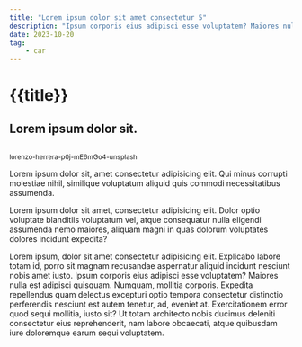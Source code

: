 ```yaml
---
title: "Lorem ipsum dolor sit amet consectetur 5"
description: "Ipsum corporis eius adipisci esse voluptatem? Maiores nulla est adipisci quisquam"
date: 2023-10-20
tag: 
    - car
---
```


<div class="section is-paddingless-horizontal" style="padding-top: 0; margin-top: 0;">
    <h1 class="title is-2">{{title}}</h1>
    <h2 class="subtitle is-3">Lorem ipsum dolor sit.</h2>
</div>
<figure class="columns is-mobile is-variable is-0 is-marginless grid">    
    <div class="column">        
        <div class="image card">
            <a href=""><img src="lorenzo-herrera-p0j-mE6mGo4-unsplash.jpg" alt=""></a> 
        </div>
</div>
</figure>
<figcaption class="level">
    <small class="level-item has-text-grey">lorenzo-herrera-p0j-mE6mGo4-unsplash</small>
</figcaption>
<div class="content is-medium">
    
<p>Lorem ipsum dolor sit, amet consectetur adipisicing elit. Qui minus corrupti molestiae nihil, similique voluptatum aliquid quis commodi necessitatibus assumenda.</p>
<p>Lorem ipsum dolor sit amet, consectetur adipisicing elit. Dolor optio voluptate blanditiis voluptatum vel, atque consequatur nulla eligendi assumenda nemo maiores, aliquam magni in quas dolorum voluptates dolores incidunt expedita?</p>
<p>Lorem ipsum, dolor sit amet consectetur adipisicing elit. Explicabo labore totam id, porro sit magnam recusandae aspernatur aliquid incidunt nesciunt nobis amet iusto. Ipsum corporis eius adipisci esse voluptatem? Maiores nulla est adipisci quisquam. Numquam, mollitia corporis. Expedita repellendus quam delectus excepturi optio tempora consectetur distinctio perferendis nesciunt est autem tenetur, ad, eveniet at. Exercitationem error quod sequi mollitia, iusto sit? Ut totam architecto nobis ducimus deleniti consectetur eius reprehenderit, nam labore obcaecati, atque quibusdam iure doloremque earum sequi voluptatem.</p>
</div>